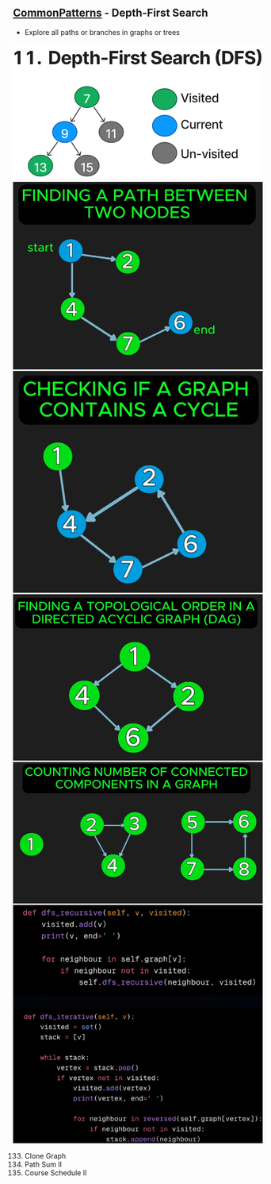 ## [CommonPatterns](/README.md#common-patterns) - Depth-First Search
- Explore all paths or branches in graphs or trees

![image](imgs/dfs-0.png)
![image](imgs/dfs-1.png)
![image](imgs/dfs-2.png)
![image](imgs/dfs-3.png)
![image](imgs/dfs-4.png)
![image](imgs/dfs-5.png)

133. Clone Graph
113. Path Sum II
210. Course Schedule II